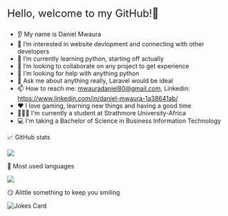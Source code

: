 <p style="font-size: x-large">Hello, welcome to my GitHub!👋</p>


* 👂 My name is Daniel Mwaura
* 👀 I’m interested in website devlopment and connecting with other developers
* 🌱 I’m currently learning python, starting off actually
* 🤝 I’m looking to collaborate on any project to get experience
* 🤔 I’m looking for help with anything python
* 💬 Ask me about anything really, Laravel would be ideal
* 📫 How to reach me: mwauradaniel80@gmail.com, Linkedin: https://www.linkedin.com/in/daniel-mwaura-1a38641ab/
* ❤️ I love gaming, learning new things and having a good time
* 👨🏿‍🎓 I'm currently a student at Strathmore University-Africa
* 💻 I'm taking a Bachelor of Science in Business Information Technology 
<!---
mwaura21/mwaura21 is a ✨ special ✨ repository because its `README.md` (this file) appears on your GitHub profile.
You can click the Preview link to take a look at your changes.
--->

📈 GitHub stats

<img src="https://github-readme-stats.vercel.app/api?username=mwaura21&show_icons=true&theme=outrun"/>

:thinking: Most used languages

<img src="https://github-readme-stats.vercel.app/api/top-langs?username=mwaura21&layout=compact&theme=outrun"/>

:smirk: Alittle something to keep you smiling 

![Jokes Card](https://readme-jokes.vercel.app/api)
